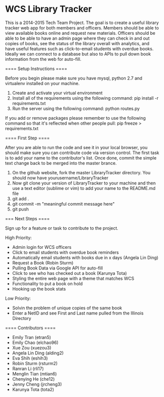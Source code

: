 WCS Library Tracker 
=============

This is a 2014-2015 Tech Team Project. 
The goal is to create a useful library tracker web app for both members and officers. Members should be able to view available books online and request new materials. Officers should be able to be able to have an admin page where they can check in and out copies of books, see the status of the library overall with analytics, and have useful features such as click-to-email students with overdue books. Ideally we can connect to a database but also to APIs to pull down book information from the web for auto-fill. 

==== Setup Instructions ====

Before you begin please make sure you have mysql, python 2.7 and virtualenv installed on your machine.

1. Create and activate your virtual environment
2. Install all of the requirements using the following command:
pip install -r requirements.txt
3. Run the server using the following command:
python routes.py

If you add or remove packages please remember to use the following command so that it's reflected when other people pull:
pip freeze > requirements.txt

==== First Step ====

After you are able to run the code and see it in your local browser,
you should make sure you can contribute code via version control. 
The first task is to add your name to the contributor's list. 
Once done, commit the simple text change back to be merged into the master brance. 

1. On the github website, fork the master LibraryTracker directory. You should now have yourusername/LibraryTracker
2. Now git clone your version of LibraryTracker to your machine and then use a text editor (sublime or vim) to add your name to the README.md file
3. git add . 
4. git commit -m "meaningful commit message here"
5. git push

=== Next Steps ====

Sign up for a feature or task to contribute to the project.

High Priority: 

- Admin login for WCS officers 
- Click to email students with overdue book reminders 
- Automatically email students with books due in x days (Angela Lin Ding)
- Request a Book (Robin Sturm)
- Pulling Book Data via Google API for auto-fill
- Click to see who has checked out a book (Karunya Tota)
- Styling the entire web page with a theme that matches WCS
- Functionality to put a book on hold 
- Hooking up the book stats 

Low Priority: 
- Solvin the problem of unique copies of the same book 
- Enter a NetID and see First and Last name pulled from the Illinois Directory

==== Contributors ====

- Emily Tran (etran5)
- Emily Chao (elchao96)
- Xue Zou (xuezou3)
- Angela Lin Ding (alding2)
- Eva Shih (eshih3)
- Robin Sturm (rsturm2)
- Ranran Li (rli17)
- Menglin Tian (mtian6)
- Chenying He (che12)
- Jenny Cheng (jrcheng3)
- Karunya Tota (tota2)

